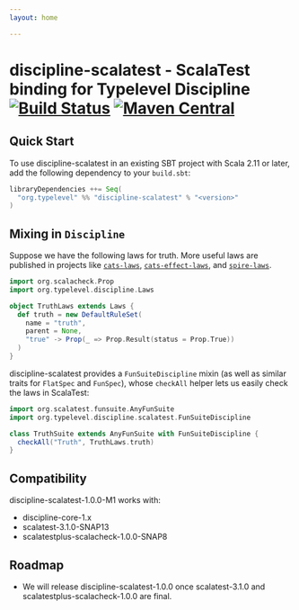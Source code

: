 ```yaml
---
layout: home

---
```


# discipline-scalatest - ScalaTest binding for Typelevel Discipline [![Build Status](https://travis-ci.com/rossabaker/discipline-scalatest.svg?branch=master)](https://travis-ci.com/typelevel/discipline-scalatest) [![Maven Central](https://maven-badges.herokuapp.com/maven-central/org.typelevel/discipline-scalatest_2.12/badge.svg)](https://maven-badges.herokuapp.com/maven-central/org.typelevel/discipline-scalatest_2.12)

## Quick Start

To use discipline-scalatest in an existing SBT project with Scala 2.11 or later, add the following dependency to your `build.sbt`:

```scala
libraryDependencies ++= Seq(
  "org.typelevel" %% "discipline-scalatest" % "<version>"
)
```

## Mixing in `Discipline`

Suppose we have the following laws for truth. More useful laws are published in projects like [`cats-laws`](https://github.com/typelevel/cats), [`cats-effect-laws`](https://github.com/typelevel/cats-effect), and [`spire-laws`](https://gihtub.com/typelevel/spire).

```scala mdoc
import org.scalacheck.Prop
import org.typelevel.discipline.Laws

object TruthLaws extends Laws {
  def truth = new DefaultRuleSet(
    name = "truth",
    parent = None,
    "true" -> Prop(_ => Prop.Result(status = Prop.True))
  )
}
```

discipline-scalatest provides a `FunSuiteDiscipline` mixin (as well as similar traits for `FlatSpec` and `FunSpec`), whose `checkAll` helper lets us easily check the laws in ScalaTest:

```scala mdoc
import org.scalatest.funsuite.AnyFunSuite
import org.typelevel.discipline.scalatest.FunSuiteDiscipline

class TruthSuite extends AnyFunSuite with FunSuiteDiscipline {
  checkAll("Truth", TruthLaws.truth)
}
```

## Compatibility

discipline-scalatest-1.0.0-M1 works with:

* discipline-core-1.x
* scalatest-3.1.0-SNAP13
* scalatestplus-scalacheck-1.0.0-SNAP8

## Roadmap

* We will release discipline-scalatest-1.0.0 once scalatest-3.1.0 and scalatestplus-scalacheck-1.0.0 are final.
